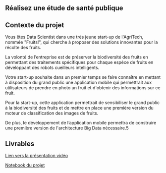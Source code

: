 ## Réalisez une étude de santé publique

## Contexte du projet

Vous êtes Data Scientist dans une très jeune start-up de l'AgriTech, nommée  "Fruits!", qui cherche à proposer des solutions innovantes pour la récolte des fruits.

La volonté de l’entreprise est de préserver la biodiversité des fruits en permettant des traitements spécifiques pour chaque espèce de fruits en développant des robots cueilleurs intelligents.

Votre start-up souhaite dans un premier temps se faire connaître en mettant à disposition du grand public une application mobile qui permettrait aux utilisateurs de prendre en photo un fruit et d'obtenir des informations sur ce fruit.

Pour la start-up, cette application permettrait de sensibiliser le grand public à la biodiversité des fruits et de mettre en place une première version du moteur de classification des images de fruits.

De plus, le développement de l’application mobile permettra de construire une première version de l'architecture Big Data nécessaire.5

## Livrables

[Lien vers la présentation vidéo](https://oc-visio-archive.s3.eu-west-1.amazonaws.com/46969134/bd602f6e-0c20-4783-b586-326b334c0b2a/archive.mp4?X-Amz-Content-Sha256=UNSIGNED-PAYLOAD&X-Amz-Algorithm=AWS4-HMAC-SHA256&X-Amz-Credential=AKIAJ3OEUN7A5K7BWS3Q%2F20211024%2Feu-west-1%2Fs3%2Faws4_request&X-Amz-Date=20211024T145636Z&X-Amz-SignedHeaders=host&X-Amz-Expires=3600&X-Amz-Signature=a9e87a0713327dbb80be84ec05ba960a5464afa97809f04108b3cc2a753e4d54)

[Notebook du projet](https://nbviewer.org/github/jeremy-vangansberg/jeremy-vangansberg.github.io/blob/master/notebooks/da_p8.ipynb)
